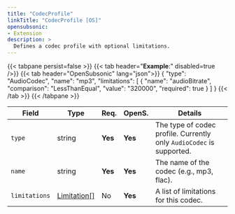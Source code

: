 ```yaml
---
title: "CodecProfile"
linkTitle: "CodecProfile [OS]"
opensubsonic:
- Extension
description: >
  Defines a codec profile with optional limitations.
---
```


{{< tabpane persist=false >}}
{{< tab header="**Example**:" disabled=true />}}
{{< tab header="OpenSubsonic" lang="json">}}
{
  "type": "AudioCodec",
  "name": "mp3",
  "limitations": [
    { "name": "audioBitrate", "comparison": "LessThanEqual", "value": "320000", "required": true }
  ]
}
{{< /tab >}}
{{< /tabpane >}}

| Field | Type | Req. | OpenS. | Details |
| --- | --- | --- | --- | --- |
| `type` | string | **Yes** | **Yes** | The type of codec profile. Currently only `AudioCodec` is supported. |
| `name` | string | **Yes** | **Yes** | The name of the codec (e.g., mp3, flac). |
| `limitations` | [Limitation[]](../responses/limitation) | No | **Yes** | A list of limitations for this codec. |
